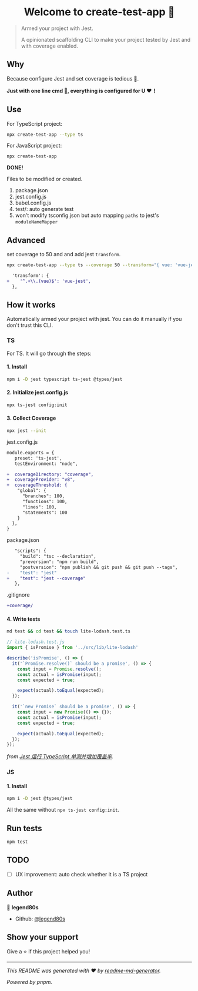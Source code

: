 <h1 align="center">Welcome to create-test-app 👋</h1>

> Armed your project with Jest.
>
> A opinionated scaffolding CLI to make your project tested by Jest and with coverage enabled.

## Why

Because configure Jest and set coverage is tedious 🤕.

**Just with one line cmd 🚀, everything is configured for U ❤️！**

## Use

For TypeScript project:

```sh
npx create-test-app --type ts
```

For JavaScript project:

```sh
npx create-test-app
```

**DONE!**

Files to be modified or created.

1. package.json
2. jest.config.js
3. babel.config.js
4. test/: auto generate test
5. won't modify tsconfig.json but auto mapping `paths` to jest's `moduleNameMapper`

## Advanced

set coverage to 50 and and add jest `transform`.

```sh
npx create-test-app --type ts --coverage 50 --transform="{ vue: 'vue-jest' }"
```

```diff
  'transform': {
+    '^.+\\.(vue)$': 'vue-jest',
  },
```

## How it works

Automatically armed your project with jest. You can do it manually if you don't trust this CLI.

### TS

For TS. It will go through the steps:

#### 1. Install

```sh
npm i -D jest typescript ts-jest @types/jest
```

#### 2. Initialize jest.config.js

```sh
npx ts-jest config:init
```

#### 3. Collect Coverage

```sh
npx jest --init
```

jest.config.js

```diff
module.exports = {
   preset: 'ts-jest',
   testEnvironment: "node",

+  coverageDirectory: "coverage",
+  coverageProvider: "v8",
+  coverageThreshold: {
    "global": {
      "branches": 100,
      "functions": 100,
      "lines": 100,
      "statements": 100
    }
  },
}

```

package.json

```diff
   "scripts": {
     "build": "tsc --declaration",
     "preversion": "npm run build",
     "postversion": "npm publish && git push && git push --tags",
-    "test": "jest"
+    "test": "jest --coverage"
   },
```

.gitignore

```diff
+coverage/
```

#### 4. Write tests

```sh
md test && cd test && touch lite-lodash.test.ts
```

```javascript
// lite-lodash.test.js
import { isPromise } from '../src/lib/lite-lodash'

describe('isPromise', () => {
  it('`Promise.resolve()` should be a promise', () => {
    const input = Promise.resolve();
    const actual = isPromise(input);
    const expected = true;

    expect(actual).toEqual(expected);
  });

  it('`new Promise` should be a promise', () => {
    const input = new Promise(() => {});
    const actual = isPromise(input);
    const expected = true;

    expect(actual).toEqual(expected);
  });
});
```

*from [Jest 运行 TypeScript 单测并增加覆盖率](https://juejin.cn/post/6953072509021323278).*

### JS

#### 1. Install

```sh
npm i -D jest @types/jest
```

All the same without `npx ts-jest config:init`.

## Run tests

```sh
npm test
```

## TODO

- [ ] UX improvement: auto check whether it is a TS project

## Author

👤 **legend80s**

- Github: [@legend80s](https://github.com/legend80s)

## Show your support

Give a ⭐️ if this project helped you!

***

*This README was generated with ❤️ by [readme-md-generator](https://github.com/kefranabg/readme-md-generator).*

*Powered by pnpm.*
